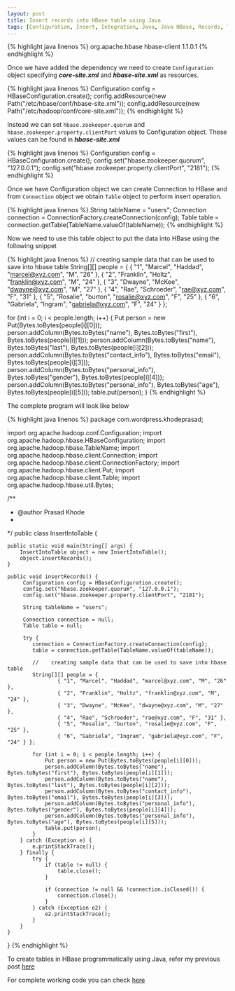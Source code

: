 ```yaml
---
layout: post
title: Insert records into HBase table using Java
tags: [Configuration, Insert, Integration, Java, Java HBase, Records, Table]
---
```


{% highlight java linenos %}
<dependency>
    <groupId>org.apache.hbase</groupId>
    <artifactId>hbase-client<artifactId>
    <version>1.1.0.1</version>
<dependency>
{% endhighlight %}

Once we have added the dependency we need to create `Configuration` object specifying _**core-site.xml**_ and _**hbase-site.xml**_ as resources.

{% highlight java linenos %}
Configuration config = HBaseConfiguration.create();
config.addResource(new Path("/etc/hbase/conf/hbase-site.xml"));
config.addResource(new Path("/etc/hadoop/conf/core-site.xml"));
{% endhighlight %}

Instead we can set `hbase.zookeeper.quorum` and `hbase.zookeeper.property.clientPort` values to Configuration object. These values can be found in _**hbase-site.xml**_

{% highlight java linenos %}
Configuration config = HBaseConfiguration.create();
config.set("hbase.zookeeper.quorum", "127.0.0.1");
config.set("hbase.zookeeper.property.clientPort", "2181");
{% endhighlight %}

Once we have Configuration object we can create Connection to HBase and from `Connection` object we obtain `Table` object to perform insert operation.

{% highlight java linenos %}
String tableName = "users";
Connection connection = ConnectionFactory.createConnection(config);
Table table = connection.getTable(TableName.valueOf(tableName));
{% endhighlight %}

Now we need to use this table object to put the data into HBase using the following snippet

{% highlight java linenos %}
//    creating sample data that can be used to save into hbase table
String[][] people = {
    { "1", "Marcel", "Haddad", "marcel@xyz.com", "M", "26" },
    { "2", "Franklin", "Holtz", "franklin@xyz.com", "M", "24" },
    { "3", "Dwayne", "McKee", "dwayne@xyz.com", "M", "27" },
    { "4", "Rae", "Schroeder", "rae@xyz.com", "F", "31" },
    { "5", "Rosalie", "burton", "rosalie@xyz.com", "F", "25" },
    { "6", "Gabriela", "Ingram", "gabriela@xyz.com", "F", "24" } };

for (int i = 0; i < people.length; i++) {
    Put person = new Put(Bytes.toBytes(people[i][0]));
    person.addColumn(Bytes.toBytes("name"), Bytes.toBytes("first"), Bytes.toBytes(people[i][1]));
    person.addColumn(Bytes.toBytes("name"), Bytes.toBytes("last"), Bytes.toBytes(people[i][2]));
    person.addColumn(Bytes.toBytes("contact_info"), Bytes.toBytes("email"), Bytes.toBytes(people[i][3]));
    person.addColumn(Bytes.toBytes("personal_info"), Bytes.toBytes("gender"), Bytes.toBytes(people[i][4]));
    person.addColumn(Bytes.toBytes("personal_info"), Bytes.toBytes("age"), Bytes.toBytes(people[i][5]));
    table.put(person);
}
{% endhighlight %}

The complete program will look like below

{% highlight java linenos %}
package com.wordpress.khodeprasad;

import org.apache.hadoop.conf.Configuration;
import org.apache.hadoop.hbase.HBaseConfiguration;
import org.apache.hadoop.hbase.TableName;
import org.apache.hadoop.hbase.client.Connection;
import org.apache.hadoop.hbase.client.ConnectionFactory;
import org.apache.hadoop.hbase.client.Put;
import org.apache.hadoop.hbase.client.Table;
import org.apache.hadoop.hbase.util.Bytes;

/**
 * @author Prasad Khode
 *
 */
public class InsertIntoTable {

    public static void main(String[] args) {
        InsertIntoTable object = new InsertIntoTable();
        object.insertRecords();
    }

    public void insertRecords() {
         Configuration config = HBaseConfiguration.create();
         config.set("hbase.zookeeper.quorum", "127.0.0.1");
         config.set("hbase.zookeeper.property.clientPort", "2181");

         String tableName = "users";

         Connection connection = null;
         Table table = null;

         try {
            connection = ConnectionFactory.createConnection(config);
            table = connection.getTable(TableName.valueOf(tableName));

            //    creating sample data that can be used to save into hbase table
            String[][] people = {
                    { "1", "Marcel", "Haddad", "marcel@xyz.com", "M", "26" },
                    { "2", "Franklin", "Holtz", "franklin@xyz.com", "M", "24" },
                    { "3", "Dwayne", "McKee", "dwayne@xyz.com", "M", "27" },
                    { "4", "Rae", "Schroeder", "rae@xyz.com", "F", "31" },
                    { "5", "Rosalie", "burton", "rosalie@xyz.com", "F", "25" },
                    { "6", "Gabriela", "Ingram", "gabriela@xyz.com", "F", "24" } };

            for (int i = 0; i < people.length; i++) {
                Put person = new Put(Bytes.toBytes(people[i][0]));
                person.addColumn(Bytes.toBytes("name"), Bytes.toBytes("first"), Bytes.toBytes(people[i][1]));
                person.addColumn(Bytes.toBytes("name"), Bytes.toBytes("last"), Bytes.toBytes(people[i][2]));
                person.addColumn(Bytes.toBytes("contact_info"), Bytes.toBytes("email"), Bytes.toBytes(people[i][3]));
                person.addColumn(Bytes.toBytes("personal_info"), Bytes.toBytes("gender"), Bytes.toBytes(people[i][4]));
                person.addColumn(Bytes.toBytes("personal_info"), Bytes.toBytes("age"), Bytes.toBytes(people[i][5]));
                table.put(person);
            }
        } catch (Exception e) {
            e.printStackTrace();
        } finally {
            try {
                if (table != null) {
                    table.close();
                }

                if (connection != null && !connection.isClosed()) {
                    connection.close();
                }
            } catch (Exception e2) {
                e2.printStackTrace();
            }
        }
    }
}
{% endhighlight %}

To create tables in HBase programmatically using Java, refer my previous post <a href="https://khodeprasad.github.io/blog/create-table-in-hbase-using-java" target="_blank">here</a>

For complete working code you can check <a href="https://github.com/khodeprasad/java-hbase/blob/master/src/main/java/com/khodeprasad/hbase/InsertIntoTable.java" target="_blank">here</a>
